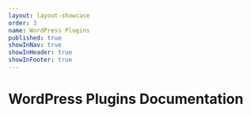 ```yaml
---
layout: layout-showcase
order: 3
name: WordPress Plugins
published: true
showInNav: true
showInHeader: true
showInFooter: true
---
```


# WordPress Plugins Documentation
